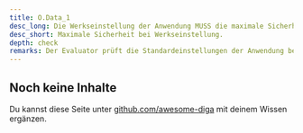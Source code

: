 ```yaml
---
title: O.Data_1
desc_long: Die Werkseinstellung der Anwendung MUSS die maximale Sicherheit bieten.
desc_short: Maximale Sicherheit bei Werkseinstellung.
depth: check
remarks: Der Evaluator prüft die Standardeinstellungen der Anwendung bei ihrer Installation. Das umfasst unter anderem die Berechtigungen des Betriebssystems, welche die Anwendung einfordert. Die Berechtigungen müssen dem Zweck der Anwendung dienen und dürfen erst angefragt werden, sobald sie Verwendung finden.
---
```


## Noch keine Inhalte

Du kannst diese Seite unter [github.com/awesome-diga](https://github.com/awesome-diga/tr-faq) mit deinem Wissen ergänzen.
